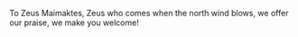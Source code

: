 To Zeus Maimaktes, Zeus who comes when the north wind blows, we offer our praise, we make you welcome!
